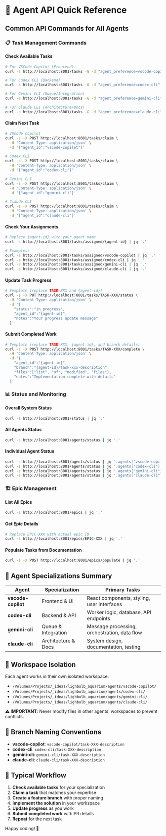 # 🚀 Agent API Quick Reference

## Common API Commands for All Agents

### 📋 Task Management Commands

#### Check Available Tasks
```bash
# For VSCode Copilot (Frontend)
curl -s http://localhost:8001/tasks -G -d "agent_preference=vscode-copilot" | jq '.'

# For Codex CLI (Backend)
curl -s http://localhost:8001/tasks -G -d "agent_preference=codex-cli" | jq '.'

# For Gemini CLI (Queue/Integration)
curl -s http://localhost:8001/tasks -G -d "agent_preference=gemini-cli" | jq '.'

# For Claude CLI (Architecture/Docs)
curl -s http://localhost:8001/tasks -G -d "agent_preference=claude-cli" | jq '.'
```

#### Claim Next Task
```bash
# VSCode Copilot
curl -s -X POST http://localhost:8001/tasks/claim \
  -H 'Content-Type: application/json' \
  -d '{"agent_id":"vscode-copilot"}'

# Codex CLI
curl -s -X POST http://localhost:8001/tasks/claim \
  -H 'Content-Type: application/json' \
  -d '{"agent_id":"codex-cli"}'

# Gemini CLI
curl -s -X POST http://localhost:8001/tasks/claim \
  -H 'Content-Type: application/json' \
  -d '{"agent_id":"gemini-cli"}'

# Claude CLI
curl -s -X POST http://localhost:8001/tasks/claim \
  -H 'Content-Type: application/json' \
  -d '{"agent_id":"claude-cli"}'
```

#### Check Your Assignments
```bash
# Replace {agent-id} with your agent name
curl -s http://localhost:8001/tasks/assigned/{agent-id} | jq '.'

# Examples:
curl -s http://localhost:8001/tasks/assigned/vscode-copilot | jq '.'
curl -s http://localhost:8001/tasks/assigned/codex-cli | jq '.'
curl -s http://localhost:8001/tasks/assigned/gemini-cli | jq '.'
curl -s http://localhost:8001/tasks/assigned/claude-cli | jq '.'
```

#### Update Task Progress
```bash
# Template (replace TASK-XXX and {agent-id})
curl -s -X PUT http://localhost:8001/tasks/TASK-XXX/status \
  -H 'Content-Type: application/json' \
  -d '{
    "status":"in_progress",
    "agent_id":"{agent-id}",
    "notes":"Your progress update message"
  }'
```

#### Submit Completed Work
```bash
# Template (replace TASK-XXX, {agent-id}, and branch details)
curl -s -X POST http://localhost:8001/tasks/TASK-XXX/complete \
  -H 'Content-Type: application/json' \
  -d '{
    "agent_id":"{agent-id}",
    "branch":"{agent-id}/task-xxx-description",
    "files":["list", "of", "modified", "files"],
    "notes":"Implementation complete with details"
  }'
```

### 📊 Status and Monitoring

#### Overall System Status
```bash
curl -s http://localhost:8001/status | jq '.'
```

#### All Agents Status
```bash
curl -s http://localhost:8001/agents/status | jq '.'
```

#### Individual Agent Status
```bash
curl -s http://localhost:8001/agents/status | jq '.agents["vscode-copilot"]'
curl -s http://localhost:8001/agents/status | jq '.agents["codex-cli"]'
curl -s http://localhost:8001/agents/status | jq '.agents["gemini-cli"]'
curl -s http://localhost:8001/agents/status | jq '.agents["claude-cli"]'
```

### 🏗️ Epic Management

#### List All Epics
```bash
curl -s http://localhost:8001/epics | jq '.'
```

#### Get Epic Details
```bash
# Replace EPIC-XXX with actual epic ID
curl -s http://localhost:8001/epics/EPIC-XXX | jq '.'
```

#### Populate Tasks from Documentation
```bash
curl -s -X POST http://localhost:8001/epics/populate | jq '.'
```

## 🎯 Agent Specializations Summary

| Agent | Specialization | Primary Tasks |
|-------|---------------|---------------|
| **vscode-copilot** | Frontend & UI | React components, styling, user interfaces |
| **codex-cli** | Backend & API | Worker logic, database, API endpoints |
| **gemini-cli** | Queue & Integration | Message processing, orchestration, data flow |
| **claude-cli** | Architecture & Docs | System design, documentation, testing |

## 📁 Workspace Isolation

Each agent works in their own isolated workspace:
- `/Volumes/Projects/_ideas/lighbulb_aquarium/agents/vscode-copilot/`
- `/Volumes/Projects/_ideas/lighbulb_aquarium/agents/codex-cli/`
- `/Volumes/Projects/_ideas/lighbulb_aquarium/agents/gemini-cli/`
- `/Volumes/Projects/_ideas/lighbulb_aquarium/agents/claude-cli/`

**⚠️ IMPORTANT**: Never modify files in other agents' workspaces to prevent conflicts.

## 🌿 Branch Naming Conventions

- **vscode-copilot**: `vscode-copilot/task-XXX-description`
- **codex-cli**: `codex-cli/task-XXX-description`
- **gemini-cli**: `gemini-cli/task-XXX-description`
- **claude-cli**: `claude-cli/task-XXX-description`

## 🔄 Typical Workflow

1. **Check available tasks** for your specialization
2. **Claim a task** that matches your expertise
3. **Create a feature branch** with proper naming
4. **Implement the solution** in your workspace
5. **Update progress** as you work
6. **Submit completed work** with PR details
7. **Repeat** for the next task

Happy coding! 🚀
